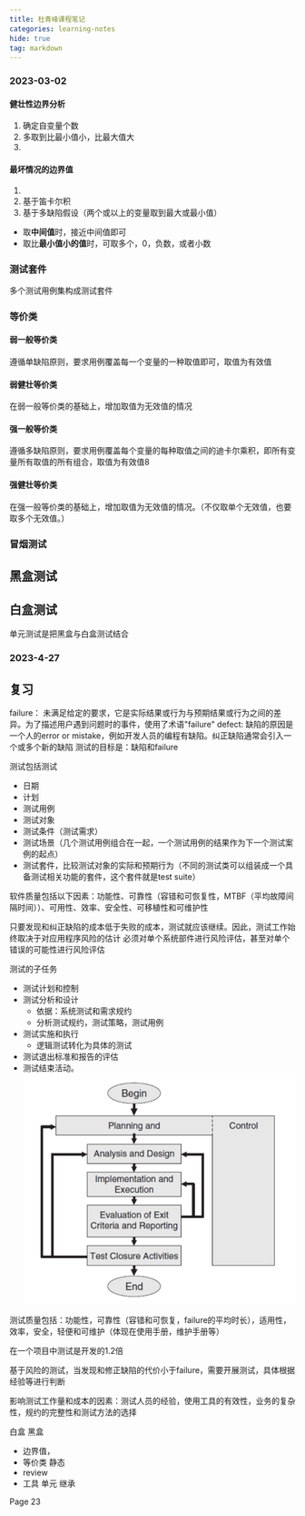 ```yaml
---
title: 杜青峰课程笔记
categories: learning-notes
hide: true
tag: markdown
---
```


### 2023-03-02
#### 健壮性边界分析
1. 确定自变量个数
2. 多取到比最小值小，比最大值大
3. 
#### 最坏情况的边界值
1. 
2. 基于笛卡尔积
3. 基于多缺陷假设（两个或以上的变量取到最大或最小值）


- 取**中间值**时，接近中间值即可
- 取比**最小值小的值**时，可取多个，0，负数，或者小数

### 测试套件
多个测试用例集构成测试套件

### 等价类
#### 弱一般等价类
遵循单缺陷原则，要求用例覆盖每一个变量的一种取值即可，取值为有效值
#### 弱健壮等价类
在弱一般等价类的基础上，增加取值为无效值的情况
#### 强一般等价类
遵循多缺陷原则，要求用例覆盖每个变量的每种取值之间的迪卡尔乘积，即所有变量所有取值的所有组合，取值为有效值8
#### 强健壮等价类
在强一般等价类的基础上，增加取值为无效值的情况。（不仅取单个无效值，也要取多个无效值。）

### 冒烟测试


## 黑盒测试

## 白盒测试

单元测试是把黑盒与白盒测试结合


### 2023-4-27


## 复习
failure： 未满足给定的要求，它是实际结果或行为与预期结果或行为之间的差异。为了描述用户遇到问题时的事件，使用了术语"failure"
defect: 缺陷的原因是一个人的error or mistake，例如开发人员的编程有缺陷。纠正缺陷通常会引入一个或多个新的缺陷
测试的目标是：缺陷和failure

测试包括测试
- 日期
- 计划
- 测试用例
- 测试对象
- 测试条件（测试需求）
- 测试场景（几个测试用例组合在一起，一个测试用例的结果作为下一个测试案例的起点）
- 测试套件，比较测试对象的实际和预期行为（不同的测试类可以组装成一个具备测试相关功能的套件，这个套件就是test suite）

软件质量包括以下因素：功能性、可靠性（容错和可恢复性，MTBF（平均故障间隔时间））、可用性、效率、安全性、可移植性和可维护性

只要发现和纠正缺陷的成本低于失败的成本，测试就应该继续。因此，测试工作始终取决于对应用程序风险的估计
必须对单个系统部件进行风险评估，甚至对单个错误的可能性进行风险评估

测试的子任务
- 测试计划和控制
- 测试分析和设计
  - 依据：系统测试和需求规约
  - 分析测试规约，测试策略，测试用例
- 测试实施和执行
  - 逻辑测试转化为具体的测试
- 测试退出标准和报告的评估
- 测试结束活动。
![Alt text](image.png)

测试质量包括：功能性，可靠性（容错和可恢复，failure的平均时长），适用性，效率，安全，轻便和可维护（体现在使用手册，维护手册等）

在一个项目中测试是开发的1.2倍

基于风险的测试，当发现和修正缺陷的代价小于failure，需要开展测试，具体根据经验等进行判断

影响测试工作量和成本的因素：测试人员的经验，使用工具的有效性，业务的复杂性，规约的完整性和测试方法的选择



白盒
黑盒
  - 边界值，
  - 等价类
静态
  - review
  - 工具
单元
继承


Page 23